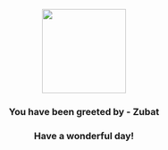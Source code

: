 <p align="center">
    <img src="https://raw.githubusercontent.com/PokeAPI/sprites/master/sprites/pokemon/41.png" width="150" height="150">
</p>
<h3 align="center">You have been greeted by - <b>Zubat</b></h3>
<h3 align="center">Have a wonderful day!</h3>
